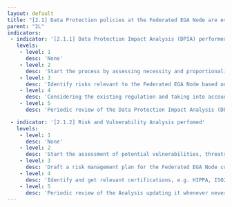 ```yaml
---
layout: default
title: "[2.1] Data Protection policies at the Federated EGA Node are established"
parent: "2L"
indicators:
 - indicator: '[2.1.1] Data Protection Impact Analysis (DPIA) performed'
   levels:
    - level: 1
      desc: 'None'
    - level: 2
      desc: 'Start the process by assessing necessity and proportionality'
    - level: 3  
      desc: 'Identify risks relevant to the Federated EGA Node based on existing policies at the hosting institution and existing experiences at the Federated EGA ecosystem'
    - level: 4
      desc: 'Considering the existing regulation and taking into account needs and proportionality aspects, propose measures to mitigate risks relevant to the Federated EGA Node'
    - level: 5
      desc: 'Periodic review of the Data Protection Impact Analysis (DPIA) updating it whenever relevant. Contribute towards the knowlege base of the Federated EGA ecosystem'

 - indicator: '[2.1.2] Risk and Vulnerability Analysis perfomed'
   levels:
    - level: 1
      desc: 'None'
    - level: 2
      desc: 'Start the assessment of potential vulnerabilities, threats and risks relevant to the Federated EGA Node considering commonly accepted procedures'
    - level: 3  
      desc: 'Draft a risk management plan for the Federated EGA Node considering existing policies at the hosting institution as well as incorporating relevant experiences from the Federated EGA ecosystem'
    - level: 4
      desc: 'Identify and get relevant certifications, e.g. HIPPA, ISO27001, etc, for the risks management in accordance to the hosting institution of the Federated EGA node'
    - level: 5
      desc: 'Periodic review of the Analysis updating it whenever nevessary. Contribute towards the shared knowledge base of the Federated EGA ecosystem'
---
```


